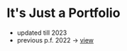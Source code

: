 # It's Just a Portfolio
- updated till 2023
- previous p.f. 2022 -> [view](https://github.com/samvabyat1/u2)
